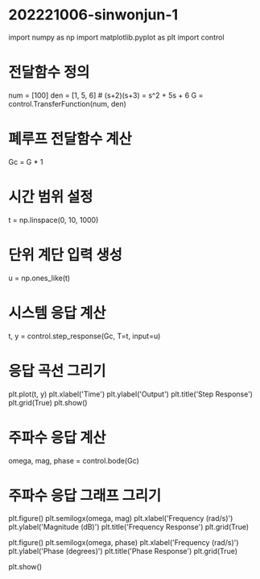 # 202221006-sinwonjun-1

import numpy as np
import matplotlib.pyplot as plt
import control

# 전달함수 정의
num = [100]
den = [1, 5, 6]  # (s+2)(s+3) = s^2 + 5s + 6
G = control.TransferFunction(num, den)

# 폐루프 전달함수 계산
Gc = G * 1

# 시간 범위 설정
t = np.linspace(0, 10, 1000)

# 단위 계단 입력 생성
u = np.ones_like(t)

# 시스템 응답 계산
t, y = control.step_response(Gc, T=t, input=u)

# 응답 곡선 그리기
plt.plot(t, y)
plt.xlabel('Time')
plt.ylabel('Output')
plt.title('Step Response')
plt.grid(True)
plt.show()

# 주파수 응답 계산
omega, mag, phase = control.bode(Gc)

# 주파수 응답 그래프 그리기
plt.figure()
plt.semilogx(omega, mag)
plt.xlabel('Frequency (rad/s)')
plt.ylabel('Magnitude (dB)')
plt.title('Frequency Response')
plt.grid(True)

plt.figure()
plt.semilogx(omega, phase)
plt.xlabel('Frequency (rad/s)')
plt.ylabel('Phase (degrees)')
plt.title('Phase Response')
plt.grid(True)

plt.show()
